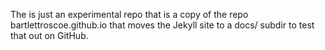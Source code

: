 The is just an experimental repo that is a copy of the repo
bartlettroscoe.github.io that moves the Jekyll site to a docs/ subdir to test
that out on GitHub.
